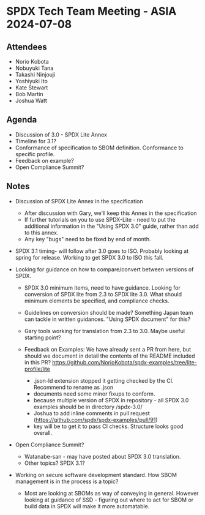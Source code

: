 # SPDX Tech Team Meeting - ASIA 2024-07-08

## Attendees
- Norio Kobota
- Nobuyuki Tana
- Takashi Ninjouji
- Yoshiyuki Ito
- Kate Stewart
- Bob Martin
- Joshua Watt

## Agenda

- Discussion of 3.0 - SPDX Lite Annex
- Timeline for 3.1?
- Conformance of specification to SBOM definition.   Conformance to specific profile. 
- Feedback on example? 
- Open Compliance Summit?

## Notes

- Discussion of SPDX Lite Annex in the specification
   - After discussion with Gary, we'll keep this Annex in the specification 
   - If further tutorials on you to use SPDX-Lite - need to put the additional information in the "Using SPDX 3.0" guide, rather than add to this annex.
   - Any key "bugs" need to be fixed by end of month. 

- SPDX 3.1 timing- will follow after 3.0 goes to ISO.
  Probably looking at spring for release. Working to get SPDX 3.0 to ISO this fall.

- Looking for guidance on how to compare/convert between versions of SPDX.
  - SPDX 3.0 minimum items, need to have guidance.
    Looking for conversion of SPDX lite from 2.3 to SPDX lite 3.0.
    What should minimum elements be specified, and compliance checks.
  - Guidelines on conversion should be made?   Something Japan team can tackle in written guidances.   "Using SPDX document" for this?
  - Gary tools working for translation from 2.3 to 3.0.   Maybe useful starting point?
  
  - Feedback on Examples: We have already sent a PR from here, but should we document in detail the contents of the README included in this PR? https://github.com/NorioKobota/spdx-examples/tree/lite-profile/lite
    - .json-ld extension stopped it getting checked by the CI.   Recommend to rename as .json
    - documents need some minor fixups to conform.
    - because multiple version of SPDX in repository - all SPDX 3.0 examples should be in directory /spdx-3.0/
    - Joshua to add inline comments in pull request (https://github.com/spdx/spdx-examples/pull/91)
    - key will be to get it to pass CI checks.   Structure looks good overall. 

- Open Compliance Summit?
   - Watanabe-san - may have posted about SPDX 3.0 translation.
   - Other topics?    SPDX 3.1?

- Working on secure software development standard.
  How SBOM management is in the process is a topic?
   - Most are looking at SBOMs as way of conveying in general.
     However looking at guidance of SSD - figuring out where to act for SBOM or build data in SPDX will make it more automatable.
